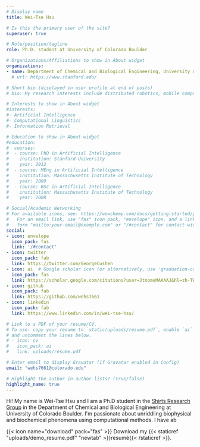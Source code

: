 ```yaml
---
# Display name
title: Wei-Tse Hsu

# Is this the primary user of the site?
superuser: true

# Role/position/tagline
role: Ph.D. student at University of Colorado Boulder

# Organizations/Affiliations to show in About widget
organizations:
- name: Department of Chemical and Biological Engineering, University of Colorado Boulder
  # url: https://www.stanford.edu/

# Short bio (displayed in user profile at end of posts)
# bio: My research interests include distributed robotics, mobile computing and programmable matter.

# Interests to show in About widget
#interests:
#- Artificial Intelligence
#- Computational Linguistics
#- Information Retrieval

# Education to show in About widget
#education:
#  courses:
#  - course: PhD in Artificial Intelligence
#    institution: Stanford University
#    year: 2012
#  - course: MEng in Artificial Intelligence
#    institution: Massachusetts Institute of Technology
#    year: 2009
#  - course: BSc in Artificial Intelligence
#    institution: Massachusetts Institute of Technology
#    year: 2008

# Social/Academic Networking
# For available icons, see: https://wowchemy.com/docs/getting-started/page-builder/#icons
#   For an email link, use "fas" icon pack, "envelope" icon, and a link in the
#   form "mailto:your-email@example.com" or "/#contact" for contact widget.
social:
- icon: envelope
  icon_pack: fas
  link: '/#contact'
- icon: twitter
  icon_pack: fab
  link: https://twitter.com/GeorgeCushen
- icon: ai  # Google scholar icon (or alternatively, use 'graduation-cap')  
  icon_pack: fas
  link: https://scholar.google.com/citations?user=JtnomeMAAAAJ&hl=zh-TW
- icon: github
  icon_pack: fab
  link: https://github.com/wehs7661
- icon: linkedin
  icon_pack: fab
  link: https://www.linkedin.com/in/wei-tse-hsu/

# Link to a PDF of your resume/CV.
# To use: copy your resume to `static/uploads/resume.pdf`, enable `ai` icons in `params.toml`, 
# and uncomment the lines below.
# - icon: cv
#   icon_pack: ai
#   link: uploads/resume.pdf

# Enter email to display Gravatar (if Gravatar enabled in Config)
email: "wehs7661@colorado.edu"

# Highlight the author in author lists? (true/false)
highlight_name: true
---
```

Hi! My name is Wei-Tse Hsu and I am a Ph.D student in the [Shirts Research Group](https://www.colorado.edu/lab/shirtsgroup/) in the Department of Chemical and Biological Engineering at University of Colorado Boulder. I'm passionate about unriddling biophysical and biochemical phenomena using computational methods. I have ab

{{< icon name="download" pack="fas" >}} Download my {{< staticref "uploads/demo_resume.pdf" "newtab" >}}resumé{{< /staticref >}}.
